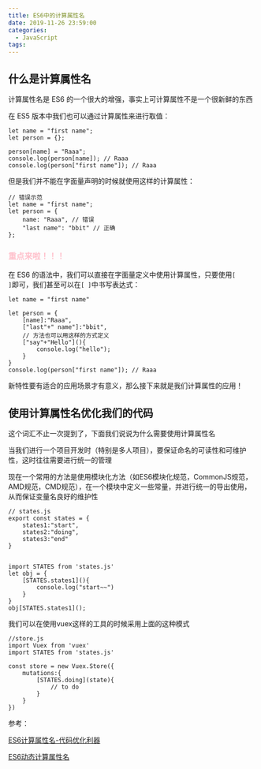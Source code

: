 ```yaml
---
title: ES6中的计算属性名
date: 2019-11-26 23:59:00
categories:
  - JavaScript
tags: 
---
```


## 什么是计算属性名

计算属性名是 ES6 的一个很大的增强，事实上可计算属性不是一个很新鲜的东西

在 ES5 版本中我们也可以通过计算属性来进行取值：
```
let name = "first name";
let person = {};

person[name] = "Raaa";
console.log(person[name]); // Raaa
console.log(person["first name"]); // Raaa
```
但是我们并不能在字面量声明的时候就使用这样的计算属性：
```
// 错误示范
let name = "first name";
let person = {
    name: "Raaa", // 错误
    "last name": "bbit" // 正确
};
```
### <font color="pink">重点来啦！！！</font>

在 ES6 的语法中，我们可以直接在字面量定义中使用计算属性，只要使用<code>[ ]</code>即可，我们甚至可以在<code>[ ]</code>中书写表达式：
```
let name = "first name"

let person = {
    [name]:"Raaa",
    ["last"+" name"]:"bbit",
    // 方法也可以用这样的方式定义
    ["say"+"Hello"](){
        console.log("hello");
    }
}
console.log(person["first name"]); // Raaa
```
新特性要有适合的应用场景才有意义，那么接下来就是我们计算属性的应用！

## 使用计算属性名优化我们的代码
这个词汇不止一次提到了，下面我们说说为什么需要使用计算属性名

当我们进行一个项目开发时（特别是多人项目），要保证命名的可读性和可维护性，这时往往需要进行统一的管理

现在一个常用的方法是使用模块化方法（如ES6模块化规范，CommonJS规范，AMD规范，CMD规范），在一个模块中定义一些常量，并进行统一的导出使用，从而保证变量名良好的维护性
```
// states.js
export const states = {
    states1:"start",
    states2:"doing",
    states3:"end"
}


import STATES from 'states.js'
let obj = {
    [STATES.states1](){
        console.log("start~~")
    }
}
obj[STATES.states1]();
```
我们可以在使用vuex这样的工具的时候采用上面的这种模式
```
//store.js
import Vuex from 'vuex'
import STATES from 'states.js'

const store = new Vuex.Store({
    mutations:{
        [STATES.doing](state){
            // to do
        }
    }
})
```


参考：

[ES6计算属性名-代码优化利器](https://blog.csdn.net/github_39457740/article/details/89714560)

[ES6动态计算属性名](https://www.cnblogs.com/mengfangui/p/9150458.html)
